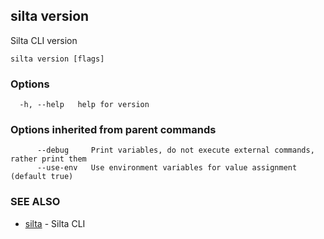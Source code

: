 ## silta version

Silta CLI version

```
silta version [flags]
```

### Options

```
  -h, --help   help for version
```

### Options inherited from parent commands

```
      --debug     Print variables, do not execute external commands, rather print them
      --use-env   Use environment variables for value assignment (default true)
```

### SEE ALSO

* [silta](silta.md)	 - Silta CLI

